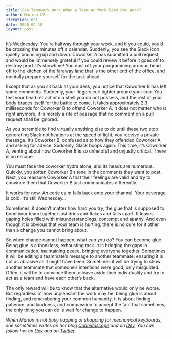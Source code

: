 ```yaml
---
title: Can Teamwork Work When a Team at Work Does Not Work?
author: Marion LV
iteration: 001
date: 2020-04-18
layout: post
---
```

It’s Wednesday. You’re halfway through your week, and if you could, you’d be crossing the minutes off a calendar. Suddenly, you see the Slack icon quietly bouncing up and down. Coworker A has submitted a pull request, and would be immensely grateful if you could review it before it goes off to destroy prod. It’s showtime! You dust off your programming armour, head off to the kitchen of the faraway land that is the other end of the office, and mentally prepare yourself for the task ahead.  

Except that as you sit back at your desk, you notice that Coworker B has left some comments. Suddenly, your fingers curl tighter around your cup. You feel your head retract into a shell you do not possess, and the rest of your body braces itself for the battle to come. It takes approximately 2.3 milliseconds for Coworker B to offend Coworker A. It does not matter who is right anymore, it is merely a rite of passage that no comment on a pull request shall be ignored.  

As you scramble to find virtually anything else to do until these two stop generating Slack notifications at the speed of light, you receive a private message. It’s Coworker B, confused as to how they offended Coworker A and asking for advice. Suddenly, Slack boops again. This time, it’s Coworker A, venting about how Coworker B is so unhelpful and unjustly critical. There is no escape.  

You must face the coworker hydra alone, and its heads are numerous. Quickly, you soften Coworker B’s tone in the comments they want to post. Next, you reassure Coworker A that their feelings are valid and try to convince them that Coworker B just communicates differently.  

It works for now. An eerie calm falls back onto your channel. Your beverage is cold. It’s still Wednesday…  

Sometimes, it doesn’t matter how hard you try, the glue that is supposed to bond your team together just dries and flakes and falls apart. It leaves gaping holes filled with misunderstandings, contempt and apathy. And even though it is obvious that your team is hurting, there is no cure for it other than a change you cannot bring about.

So when change cannot happen, what can you do? You can become glue. Being glue is a thankless, exhausting task. It is bridging the gaps in communication, maintaining peace, bringing everyone together. Sometimes it will be editing a teammate’s message to another teammate, ensuring it is not as abrasive as it might have been. Sometimes it will be trying to show another teammate that someone’s intentions were good, only misguided. Often, it will be to convince them to leave aside their individuality and try to act as a team and have each other’s back.  

The only reward will be to know that the alternative would only be worse. But regardless of how unpleasant the work may be, being glue is about finding, and remembering your common humanity. It is about finding patience, and kindness, and compassion to accept the fact that sometimes, the only thing you can do is wait for change to happen.  

_When Marion is not busy napping or shopping for mechanical keyboards, she sometimes writes on her blog_ [_Codeidoscope_](https://codeidoscope.github.io/) _and on_ [_Dev_](https://dev.to/codeidoscope)_. You can follow her on_ [_Dev_](https://dev.to/codeidoscope) _and on_ [_Twitter_](https://twitter.com/Codeidoscope).

